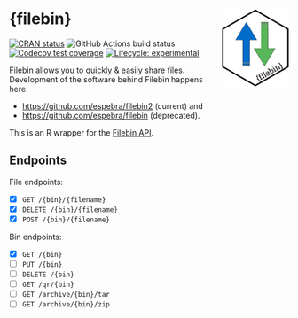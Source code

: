 
# {filebin} <img src="man/figures/filebin-hex.png" align="right" alt="" width="120" />

<!-- badges: start -->

[![CRAN
status](https://www.r-pkg.org/badges/version/filebin)](https://cran.r-project.org/package=filebin)
![GitHub Actions build
status](https://github.com/datawookie/filebin/actions/workflows/build.yaml/badge.svg)
[![Codecov test
coverage](https://img.shields.io/codecov/c/github/datawookie/filebin.svg)](https://codecov.io/github/datawookie/filebin)
[![Lifecycle:
experimental](https://img.shields.io/badge/lifecycle-experimental-orange.svg)](https://lifecycle.r-lib.org/articles/stages.html)
<!-- badges: end -->

[Filebin](https://filebin.net/) allows you to quickly & easily share
files. Development of the software behind Filebin happens here:

-   <https://github.com/espebra/filebin2> (current) and
-   <https://github.com/espebra/filebin> (deprecated).

This is an R wrapper for the [Filebin API](https://filebin.net/api).

## Endpoints

File endpoints:

-   [x] `GET /{bin}/{filename}`
-   [x] `DELETE /{bin}/{filename}`
-   [x] `POST /{bin}/{filename}`

Bin endpoints:

-   [x] `GET /{bin}`
-   [ ] `PUT /{bin}`
-   [ ] `DELETE /{bin}`
-   [ ] `GET /qr/{bin}`
-   [ ] `GET /archive/{bin}/tar`
-   [ ] `GET /archive/{bin}/zip`
